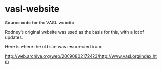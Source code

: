 vasl-website
============

Source code for the VASL website

Rodney's original website was used as the basis for this, with a lot of updates.

Here is where the old site was resurrected from:

http://web.archive.org/web/20090802172423/http://www.vasl.org/index.htm
